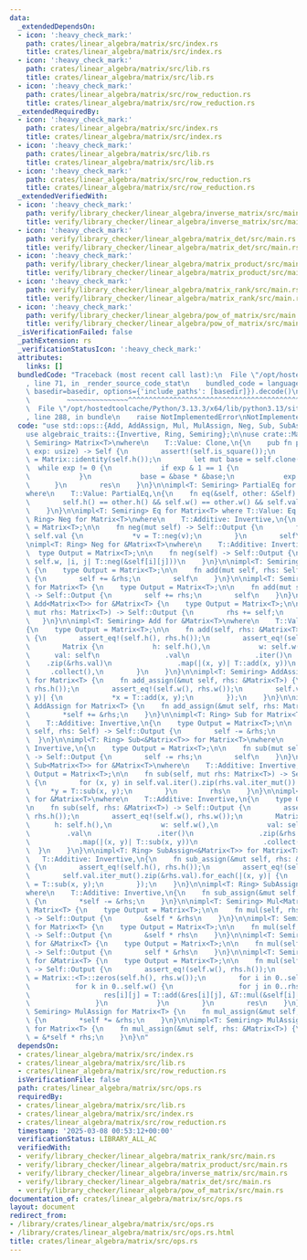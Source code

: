 ```yaml
---
data:
  _extendedDependsOn:
  - icon: ':heavy_check_mark:'
    path: crates/linear_algebra/matrix/src/index.rs
    title: crates/linear_algebra/matrix/src/index.rs
  - icon: ':heavy_check_mark:'
    path: crates/linear_algebra/matrix/src/lib.rs
    title: crates/linear_algebra/matrix/src/lib.rs
  - icon: ':heavy_check_mark:'
    path: crates/linear_algebra/matrix/src/row_reduction.rs
    title: crates/linear_algebra/matrix/src/row_reduction.rs
  _extendedRequiredBy:
  - icon: ':heavy_check_mark:'
    path: crates/linear_algebra/matrix/src/index.rs
    title: crates/linear_algebra/matrix/src/index.rs
  - icon: ':heavy_check_mark:'
    path: crates/linear_algebra/matrix/src/lib.rs
    title: crates/linear_algebra/matrix/src/lib.rs
  - icon: ':heavy_check_mark:'
    path: crates/linear_algebra/matrix/src/row_reduction.rs
    title: crates/linear_algebra/matrix/src/row_reduction.rs
  _extendedVerifiedWith:
  - icon: ':heavy_check_mark:'
    path: verify/library_checker/linear_algebra/inverse_matrix/src/main.rs
    title: verify/library_checker/linear_algebra/inverse_matrix/src/main.rs
  - icon: ':heavy_check_mark:'
    path: verify/library_checker/linear_algebra/matrix_det/src/main.rs
    title: verify/library_checker/linear_algebra/matrix_det/src/main.rs
  - icon: ':heavy_check_mark:'
    path: verify/library_checker/linear_algebra/matrix_product/src/main.rs
    title: verify/library_checker/linear_algebra/matrix_product/src/main.rs
  - icon: ':heavy_check_mark:'
    path: verify/library_checker/linear_algebra/matrix_rank/src/main.rs
    title: verify/library_checker/linear_algebra/matrix_rank/src/main.rs
  - icon: ':heavy_check_mark:'
    path: verify/library_checker/linear_algebra/pow_of_matrix/src/main.rs
    title: verify/library_checker/linear_algebra/pow_of_matrix/src/main.rs
  _isVerificationFailed: false
  _pathExtension: rs
  _verificationStatusIcon: ':heavy_check_mark:'
  attributes:
    links: []
  bundledCode: "Traceback (most recent call last):\n  File \"/opt/hostedtoolcache/Python/3.13.3/x64/lib/python3.13/site-packages/onlinejudge_verify/documentation/build.py\"\
    , line 71, in _render_source_code_stat\n    bundled_code = language.bundle(stat.path,\
    \ basedir=basedir, options={'include_paths': [basedir]}).decode()\n          \
    \         ~~~~~~~~~~~~~~~^^^^^^^^^^^^^^^^^^^^^^^^^^^^^^^^^^^^^^^^^^^^^^^^^^^^^^^^^^^^^^^^^^\n\
    \  File \"/opt/hostedtoolcache/Python/3.13.3/x64/lib/python3.13/site-packages/onlinejudge_verify/languages/rust.py\"\
    , line 288, in bundle\n    raise NotImplementedError\nNotImplementedError\n"
  code: "use std::ops::{Add, AddAssign, Mul, MulAssign, Neg, Sub, SubAssign};\n\n\
    use algebraic_traits::{Invertive, Ring, Semiring};\n\nuse crate::Matrix;\n\nimpl<T:\
    \ Semiring> Matrix<T>\nwhere\n    T::Value: Clone,\n{\n    pub fn pow(&self, mut\
    \ exp: usize) -> Self {\n        assert!(self.is_square());\n        let mut res\
    \ = Matrix::identity(self.h());\n        let mut base = self.clone();\n      \
    \  while exp != 0 {\n            if exp & 1 == 1 {\n                res *= &base;\n\
    \            }\n            base = &base * &base;\n            exp >>= 1;\n  \
    \      }\n        res\n    }\n}\n\nimpl<T: Semiring> PartialEq for Matrix<T>\n\
    where\n    T::Value: PartialEq,\n{\n    fn eq(&self, other: &Self) -> bool {\n\
    \        self.h() == other.h() && self.w() == other.w() && self.val == other.val\n\
    \    }\n}\n\nimpl<T: Semiring> Eq for Matrix<T> where T::Value: Eq {}\n\nimpl<T:\
    \ Ring> Neg for Matrix<T>\nwhere\n    T::Additive: Invertive,\n{\n    type Output\
    \ = Matrix<T>;\n\n    fn neg(mut self) -> Self::Output {\n        for v in &mut\
    \ self.val {\n            *v = T::neg(v);\n        }\n        self\n    }\n}\n\
    \nimpl<T: Ring> Neg for &Matrix<T>\nwhere\n    T::Additive: Invertive,\n{\n  \
    \  type Output = Matrix<T>;\n\n    fn neg(self) -> Self::Output {\n        Matrix::from_fn(self.h,\
    \ self.w, |i, j| T::neg(&self[i][j]))\n    }\n}\n\nimpl<T: Semiring> Add for Matrix<T>\
    \ {\n    type Output = Matrix<T>;\n\n    fn add(mut self, rhs: Self) -> Self::Output\
    \ {\n        self += &rhs;\n        self\n    }\n}\n\nimpl<T: Semiring> Add<&Matrix<T>>\
    \ for Matrix<T> {\n    type Output = Matrix<T>;\n\n    fn add(mut self, rhs: &Matrix<T>)\
    \ -> Self::Output {\n        self += rhs;\n        self\n    }\n}\n\nimpl<T: Semiring>\
    \ Add<Matrix<T>> for &Matrix<T> {\n    type Output = Matrix<T>;\n\n    fn add(self,\
    \ mut rhs: Matrix<T>) -> Self::Output {\n        rhs += self;\n        rhs\n \
    \   }\n}\n\nimpl<T: Semiring> Add for &Matrix<T>\nwhere\n    T::Value: Clone,\n\
    {\n    type Output = Matrix<T>;\n\n    fn add(self, rhs: &Matrix<T>) -> Self::Output\
    \ {\n        assert_eq!(self.h(), rhs.h());\n        assert_eq!(self.w(), rhs.w());\n\
    \        Matrix {\n            h: self.h(),\n            w: self.w(),\n      \
    \      val: self\n                .val\n                .iter()\n            \
    \    .zip(&rhs.val)\n                .map(|(x, y)| T::add(x, y))\n           \
    \     .collect(),\n        }\n    }\n}\n\nimpl<T: Semiring> AddAssign<&Matrix<T>>\
    \ for Matrix<T> {\n    fn add_assign(&mut self, rhs: &Matrix<T>) {\n        assert_eq!(self.h(),\
    \ rhs.h());\n        assert_eq!(self.w(), rhs.w());\n        self.val.iter_mut().zip(&rhs.val).for_each(|(x,\
    \ y)| {\n            *x = T::add(x, y);\n        });\n    }\n}\n\nimpl<T: Semiring>\
    \ AddAssign for Matrix<T> {\n    fn add_assign(&mut self, rhs: Matrix<T>) {\n\
    \        *self += &rhs;\n    }\n}\n\nimpl<T: Ring> Sub for Matrix<T>\nwhere\n\
    \    T::Additive: Invertive,\n{\n    type Output = Matrix<T>;\n\n    fn sub(mut\
    \ self, rhs: Self) -> Self::Output {\n        self -= &rhs;\n        self\n  \
    \  }\n}\n\nimpl<T: Ring> Sub<&Matrix<T>> for Matrix<T>\nwhere\n    T::Additive:\
    \ Invertive,\n{\n    type Output = Matrix<T>;\n\n    fn sub(mut self, rhs: &Matrix<T>)\
    \ -> Self::Output {\n        self -= rhs;\n        self\n    }\n}\n\nimpl<T: Ring>\
    \ Sub<Matrix<T>> for &Matrix<T>\nwhere\n    T::Additive: Invertive,\n{\n    type\
    \ Output = Matrix<T>;\n\n    fn sub(self, mut rhs: Matrix<T>) -> Self::Output\
    \ {\n        for (x, y) in self.val.iter().zip(rhs.val.iter_mut()) {\n       \
    \     *y = T::sub(x, y);\n        }\n        rhs\n    }\n}\n\nimpl<T: Ring> Sub\
    \ for &Matrix<T>\nwhere\n    T::Additive: Invertive,\n{\n    type Output = Matrix<T>;\n\
    \n    fn sub(self, rhs: &Matrix<T>) -> Self::Output {\n        assert_eq!(self.h(),\
    \ rhs.h());\n        assert_eq!(self.w(), rhs.w());\n        Matrix {\n      \
    \      h: self.h(),\n            w: self.w(),\n            val: self\n       \
    \         .val\n                .iter()\n                .zip(&rhs.val)\n    \
    \            .map(|(x, y)| T::sub(x, y))\n                .collect(),\n      \
    \  }\n    }\n}\n\nimpl<T: Ring> SubAssign<&Matrix<T>> for Matrix<T>\nwhere\n \
    \   T::Additive: Invertive,\n{\n    fn sub_assign(&mut self, rhs: &Matrix<T>)\
    \ {\n        assert_eq!(self.h(), rhs.h());\n        assert_eq!(self.w(), rhs.w());\n\
    \        self.val.iter_mut().zip(&rhs.val).for_each(|(x, y)| {\n            *x\
    \ = T::sub(x, y);\n        });\n    }\n}\n\nimpl<T: Ring> SubAssign for Matrix<T>\n\
    where\n    T::Additive: Invertive,\n{\n    fn sub_assign(&mut self, rhs: Matrix<T>)\
    \ {\n        *self -= &rhs;\n    }\n}\n\nimpl<T: Semiring> Mul<Matrix<T>> for\
    \ Matrix<T> {\n    type Output = Matrix<T>;\n\n    fn mul(self, rhs: Matrix<T>)\
    \ -> Self::Output {\n        &self * &rhs\n    }\n}\n\nimpl<T: Semiring> Mul<&Matrix<T>>\
    \ for Matrix<T> {\n    type Output = Matrix<T>;\n\n    fn mul(self, rhs: &Matrix<T>)\
    \ -> Self::Output {\n        &self * rhs\n    }\n}\n\nimpl<T: Semiring> Mul<Matrix<T>>\
    \ for &Matrix<T> {\n    type Output = Matrix<T>;\n\n    fn mul(self, rhs: Matrix<T>)\
    \ -> Self::Output {\n        self * &rhs\n    }\n}\n\nimpl<T: Semiring> Mul<&Matrix<T>>\
    \ for &Matrix<T> {\n    type Output = Matrix<T>;\n\n    fn mul(self, rhs: &Matrix<T>)\
    \ -> Self::Output {\n        assert_eq!(self.w(), rhs.h());\n        let mut res\
    \ = Matrix::<T>::zeros(self.h(), rhs.w());\n        for i in 0..self.h() {\n \
    \           for k in 0..self.w() {\n                for j in 0..rhs.w() {\n  \
    \                  res[i][j] = T::add(&res[i][j], &T::mul(&self[i][k], &rhs[k][j]));\n\
    \                }\n            }\n        }\n        res\n    }\n}\n\nimpl<T:\
    \ Semiring> MulAssign for Matrix<T> {\n    fn mul_assign(&mut self, rhs: Matrix<T>)\
    \ {\n        *self *= &rhs;\n    }\n}\n\nimpl<T: Semiring> MulAssign<&Matrix<T>>\
    \ for Matrix<T> {\n    fn mul_assign(&mut self, rhs: &Matrix<T>) {\n        *self\
    \ = &*self * rhs;\n    }\n}\n"
  dependsOn:
  - crates/linear_algebra/matrix/src/index.rs
  - crates/linear_algebra/matrix/src/lib.rs
  - crates/linear_algebra/matrix/src/row_reduction.rs
  isVerificationFile: false
  path: crates/linear_algebra/matrix/src/ops.rs
  requiredBy:
  - crates/linear_algebra/matrix/src/lib.rs
  - crates/linear_algebra/matrix/src/index.rs
  - crates/linear_algebra/matrix/src/row_reduction.rs
  timestamp: '2025-03-08 00:53:12+00:00'
  verificationStatus: LIBRARY_ALL_AC
  verifiedWith:
  - verify/library_checker/linear_algebra/matrix_rank/src/main.rs
  - verify/library_checker/linear_algebra/matrix_product/src/main.rs
  - verify/library_checker/linear_algebra/inverse_matrix/src/main.rs
  - verify/library_checker/linear_algebra/matrix_det/src/main.rs
  - verify/library_checker/linear_algebra/pow_of_matrix/src/main.rs
documentation_of: crates/linear_algebra/matrix/src/ops.rs
layout: document
redirect_from:
- /library/crates/linear_algebra/matrix/src/ops.rs
- /library/crates/linear_algebra/matrix/src/ops.rs.html
title: crates/linear_algebra/matrix/src/ops.rs
---
```

